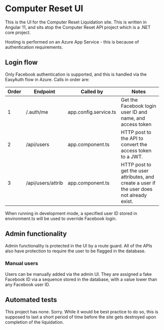 # Computer Reset UI

This is the UI for the Computer Reset Liquidation site. This is written in Angular 11, and sits atop the Computer Reset API project which is a .NET core project.

Hosting is performed on an Azure App Service - this is because of authentication requirements.

## Login flow

Only Facebook authentication is supported, and this is handled via the EasyAuth flow in Azure. Calls in order are:

| Order | Endpoint | Called by | Notes |
|--|--|--|--|
| 1 | /.auth/me | app.config.service.ts | Get the Facebook login user ID and name, and access token |
| 2 | /api/users | app.component.ts | HTTP post to the API to convert the access token to a JWT. |
| 3 | /api/users/attrib | app.component.ts | HTTP post to get the user attributes, and create a user if the user does not already exist. |

When running in development mode, a specified user ID stored in environment.ts will be used to override Facebook login.

## Admin functionality

Admin functionality is protected in the UI by a route guard. All of the APIs also have protection to require the user to be flagged in the database.

### Manual users

Users can be manually added via the admin UI. They are assigned a fake Facebook ID via a sequence stored in the database, with a value lower than any Facebook user ID.

## Automated tests

This project has none. Sorry. While it would be best practice to do so, this is supposed to last a short period of time before the site gets destroyed upon completion of the liquidation.

